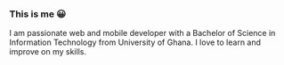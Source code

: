 ### This is me 😀

<!--
**LawrenciaDzifa/LawrenciaDzifa** is a ✨ _special_ ✨ repository because its `README.md` (this file) appears on your GitHub profile.

Here are some ideas to get you started:

- 🔭 I’m currently working on ...
- 🌱 I’m currently learning ...
- 👯 I’m looking to collaborate on ...
- 🤔 I’m looking for help with ...
- 💬 Ask me about ...
- 📫 How to reach me: ...
- 😄 Pronouns: ...
- ⚡ Fun fact: ...
-->
<!-- ## Bio -->
I am passionate web and mobile developer with a Bachelor of Science in Information Technology from University of Ghana.
I love to learn and improve on my skills.


<!-- ## 𝗦𝘁𝗮𝘁𝘀 -->

<!-- ![Lawrencia Dzifa's github stats](https://github-readme-stats.vercel.app/api?username=lawrenciadzifa&show_icons=true&theme=dracula) -->

